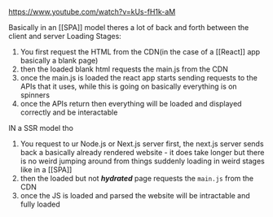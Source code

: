 https://www.youtube.com/watch?v=kUs-fH1k-aM

Basically in an [[SPA]] model theres a lot of back and forth between the client and server
Loading Stages: 
1. You first request the HTML from the CDN(in the case of a [[React]] app basically a blank page)
2. then the loaded blank html requests the main.js from the CDN
3. once the main.js is loaded the react app starts sending requests to the APIs that it uses, while this is going on basically everything is on spinners
4. once the APIs return then everything will be loaded and displayed correctly and be interactable
  
IN a SSR model tho
1. You request to ur Node.js or Next.js server first, the next.js server sends back a basically already rendered website - it does take longer but there is no weird jumping around from things suddenly loading in weird stages like in a [[SPA]]
2. then the loaded but not ***hydrated*** page requests the `main.js` from the CDN 
3. once the JS is loaded and parsed the website will be intractable and fully loaded 